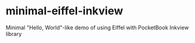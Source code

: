 # minimal-eiffel-inkview
Minimal "Hello, World"-like demo of using Eiffel with PocketBook Inkview library
